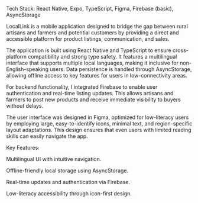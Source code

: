 Tech Stack: React Native, Expo, TypeScript, Figma, Firebase (basic), AsyncStorage

LocalLink is a mobile application designed to bridge the gap between rural artisans and farmers and potential customers by providing a direct and accessible platform for product listings, communication, and sales.

The application is built using React Native and TypeScript to ensure cross-platform compatibility and strong type safety. It features a multilingual interface that supports multiple local languages, making it inclusive for non-English-speaking users. Data persistence is handled through AsyncStorage, allowing offline access to key features for users in low-connectivity areas.

For backend functionality, I integrated Firebase to enable user authentication and real-time listing updates. This allows artisans and farmers to post new products and receive immediate visibility to buyers without delays.

The user interface was designed in Figma, optimized for low-literacy users by employing large, easy-to-identify icons, minimal text, and region-specific layout adaptations. This design ensures that even users with limited reading skills can easily navigate the app.

Key Features:

Multilingual UI with intuitive navigation.

Offline-friendly local storage using AsyncStorage.

Real-time updates and authentication via Firebase.

Low-literacy accessibility through icon-first design.

